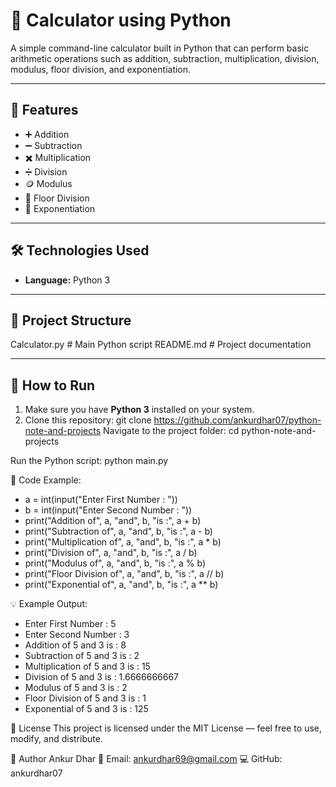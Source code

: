 # 🧮 Calculator using Python

A simple command-line calculator built in Python that can perform basic arithmetic operations such as addition, subtraction, multiplication, division, modulus, floor division, and exponentiation.

---

## 📌 Features

- ➕ Addition
- ➖ Subtraction
- ✖️ Multiplication
- ➗ Division
- 🪙 Modulus
- 📏 Floor Division
- 🔼 Exponentiation

---

## 🛠️ Technologies Used
- **Language:** Python 3

---

## 📂 Project Structure

Calculator.py # Main Python script
README.md # Project documentation

---

## 🚀 How to Run

1. Make sure you have **Python 3** installed on your system.
2. Clone this repository:
   git clone https://github.com/ankurdhar07/python-note-and-projects
Navigate to the project folder:
cd python-note-and-projects

Run the Python script:
python main.py

📜 Code Example:

- a = int(input("Enter First Number : "))
- b = int(input("Enter Second Number : "))
- print("Addition of", a, "and", b, "is :", a + b)
- print("Subtraction of", a, "and", b, "is :", a - b)
- print("Multiplication of", a, "and", b, "is :", a * b)
- print("Division of", a, "and", b, "is :", a / b)
- print("Modulus of", a, "and", b, "is :", a % b)
- print("Floor Division of", a, "and", b, "is :", a // b)
- print("Exponential of", a, "and", b, "is :", a ** b)

💡 Example Output:

- Enter First Number : 5
- Enter Second Number : 3
- Addition of 5 and 3 is : 8
- Subtraction of 5 and 3 is : 2
- Multiplication of 5 and 3 is : 15
- Division of 5 and 3 is : 1.6666666667
- Modulus of 5 and 3 is : 2
- Floor Division of 5 and 3 is : 1
- Exponential of 5 and 3 is : 125


📜 License
This project is licensed under the MIT License — feel free to use, modify, and distribute.


👤 Author
Ankur Dhar
📧 Email: ankurdhar69@gmail.com
💻 GitHub: ankurdhar07